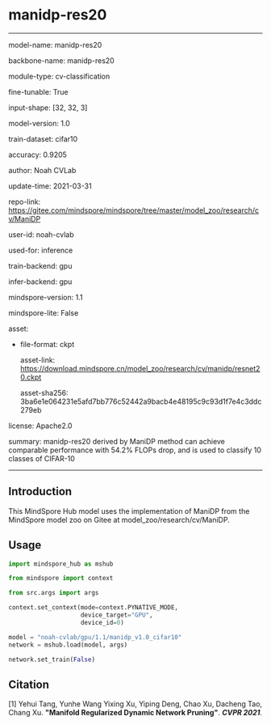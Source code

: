 # manidp-res20

---

model-name: manidp-res20

backbone-name: manidp-res20

module-type: cv-classification

fine-tunable: True

input-shape: [32, 32, 3]

model-version: 1.0

train-dataset: cifar10

accuracy: 0.9205

author: Noah CVLab

update-time: 2021-03-31

repo-link: <https://gitee.com/mindspore/mindspore/tree/master/model_zoo/research/cv/ManiDP>

user-id: noah-cvlab

used-for: inference

train-backend: gpu

infer-backend: gpu

mindspore-version: 1.1

mindspore-lite: False

asset:

- file-format: ckpt

  asset-link: <https://download.mindspore.cn/model_zoo/research/cv/manidp/resnet20.ckpt>

  asset-sha256: 3ba6e1e064231e5afd7bb776c52442a9bacb4e48195c9c93d1f7e4c3ddc279eb

license: Apache2.0

summary: manidp-res20 derived by ManiDP method can achieve comparable performance with 54.2% FLOPs drop, and is used to classify 10 classes of CIFAR-10

---

## Introduction

This MindSpore Hub model uses the implementation of ManiDP from the MindSpore model zoo on Gitee at model_zoo/research/cv/ManiDP.

## Usage

```python
import mindspore_hub as mshub

from mindspore import context

from src.args import args

context.set_context(mode=context.PYNATIVE_MODE,
                    device_target="GPU",
                    device_id=0)

model = "noah-cvlab/gpu/1.1/manidp_v1.0_cifar10"
network = mshub.load(model, args)

network.set_train(False)
```

## Citation

[1] Yehui Tang, Yunhe Wang Yixing Xu, Yiping Deng, Chao Xu, Dacheng Tao, Chang Xu. **"Manifold Regularized Dynamic Network Pruning"**. <i>**CVPR 2021**.</i>